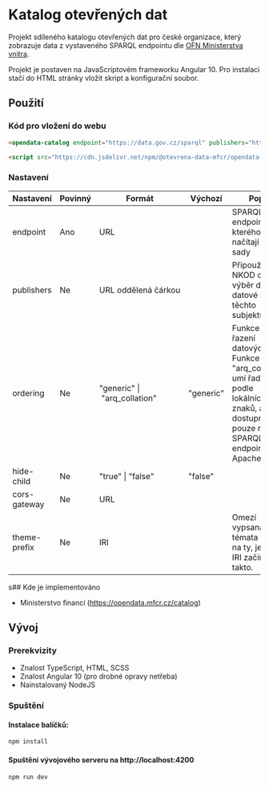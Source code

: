 # Katalog otevřených dat

Projekt sdíleného katalogu otevřených dat pro české organizace, který zobrazuje data z vystaveného SPARQL endpointu dle [OFN Ministerstva vnitra](https://ofn.gov.cz/rozhran%C3%AD-katalog%C5%AF-otev%C5%99en%C3%BDch-dat/draft/).

Projekt je postaven na JavaScriptovém frameworku Angular 10. Pro instalaci stačí do HTML stránky vložit skript a konfigurační soubor.

## Použití

### Kód pro vložení do webu
```html
<opendata-catalog endpoint="https://data.gov.cz/sparql" publishers="https://data.gov.cz/zdroj/ovm/00006947"></opendata-catalog>

<script src="https://cdn.jsdelivr.net/npm/@otevrena-data-mfcr/opendata-catalog@1.1.0/package/catalog.min.js"></script>
```
### Nastavení

| Nastavení    | Povinný | Formát                                     | Výchozí   | Popis                                                                                                                                          |
|--------------|---------|--------------------------------------------|-----------|------------------------------------------------------------------------------------------------------------------------------------------------|
| endpoint     | Ano     | URL                                        |           | SPARQL endpoint ze kterého se načítají datové sady                                                                                             |
| publishers   | Ne      | URL&nbsp;oddělená&nbsp;čárkou              |           | Připoužití NKOD omezí výběr dat na datové sady těchto subjektů                                                                                 |
| ordering     | Ne      | "generic"&nbsp;&#124;&nbsp;"arq_collation" | "generic" | Funkce pro řazení datových sad. Funkce "arq_collation" umí řadit podle lokálních znaků, ale je dostupná pouze na SPARQL endpointech ApacheJena |
| hide-child   | Ne      | "true"&nbsp;&#124;&nbsp;"false"            | "false"   |                                                                                                                                                |
| cors-gateway | Ne      | URL                                        |           |                                                                                                                                                |
| theme-prefix | Ne      | IRI                                        |           | Omezí vypsaná témata pouze na ty, jejichž IRI začíná takto.                                                                                    |


s## Kde je implementováno

 - Ministerstvo financí (https://opendata.mfcr.cz/catalog)

## Vývoj


### Prerekvizity
  - Znalost TypeScript, HTML, SCSS
  - Znalost Angular 10 (pro drobné opravy netřeba)
  - Nainstalovaný NodeJS

### Spuštění

#### Instalace balíčků:
```sh
npm install
```

#### Spuštění vývojového serveru na http://localhost:4200
```sh
npm run dev
```
